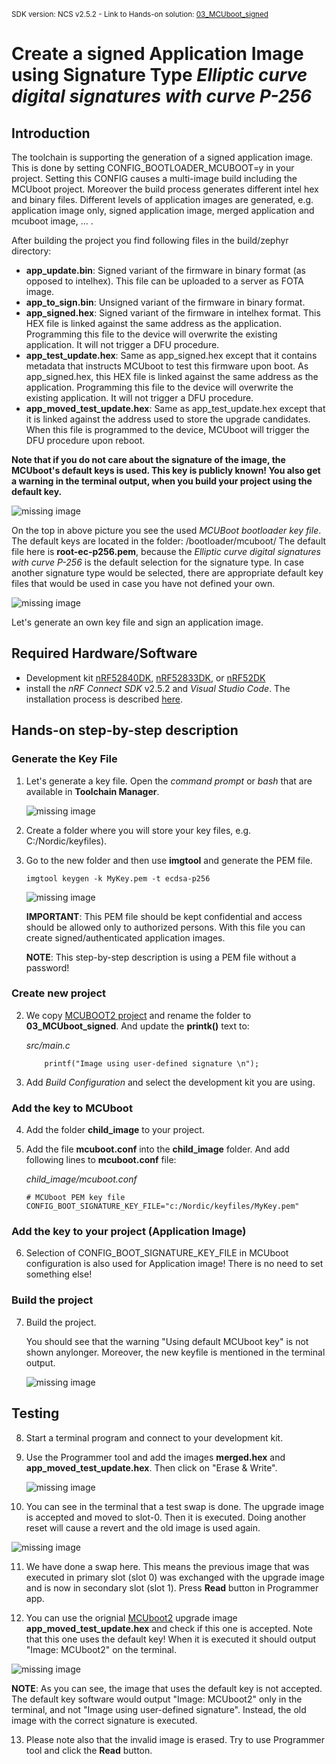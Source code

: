 <sup>SDK version: NCS v2.5.2 - Link to Hands-on solution: [03_MCUboot_signed](https://github.com/ChrisKurz/MCUboot/tree/main/Workspace/NCSv2.5.2/03_MCUboot_signed)</sup>

# Create a signed Application Image using Signature Type _Elliptic curve digital signatures with curve P-256_

## Introduction
The toolchain is supporting the generation of a signed application image. This is done by setting CONFIG_BOOTLOADER_MCUBOOT=y in your project. Setting this CONFIG causes a multi-image build including the MCUboot project. Moreover the build process generates different intel hex and binary files. Different levels of application images are generated, e.g. application image only, signed application image, merged application and mcuboot image, ... .

After building the project you find following files in the build/zephyr directory:

- __app_update.bin__: Signed variant of the firmware in binary format (as opposed to intelhex). This file can be uploaded to a server as FOTA image.
- __app_to_sign.bin__: Unsigned variant of the firmware in binary format.
- __app_signed.hex__: Signed variant of the firmware in intelhex format. This HEX file is linked against the same address as the application. Programming this file to the device will overwrite the existing application. It will not trigger a DFU procedure.
- __app_test_update.hex__: Same as app_signed.hex except that it contains metadata that instructs MCUboot to test this firmware upon boot. As app_signed.hex, this HEX file is linked against the same address as the application. Programming this file to the device will overwrite the existing application. It will not trigger a DFU procedure.
- __app_moved_test_update.hex__:  Same as app_test_update.hex except that it is linked against the address used to store the upgrade candidates. When this file is programmed to the device, MCUboot will trigger the DFU procedure upon reboot.
          
__Note that if you do not care about the signature of the image, the MCUboot's default keys is used. This key is publicly known! You also get a warning in the terminal output, when you build your project using the default key.__

![missing image](images/MCUboot_Signature_Warning_NCSv2.5.2.jpg)

On the top in above picture you see the used _MCUBoot bootloader key file_. The default keys are located in the folder:
   <nRF Connect SDK install path>/bootloader/mcuboot/
The default file here is __root-ec-p256.pem__, because the _Elliptic curve digital signatures with curve P-256_ is the default selection for the signature type. In case another signature type would be selected, there are appropriate default key files that would be used in case you have not defined your own. 

![missing image](images/MCUboot_Signature_DefaultKeys_NCSv2.5.2.jpg)

Let's generate an own key file and sign an application image.

  
## Required Hardware/Software
- Development kit [nRF52840DK](https://www.nordicsemi.com/Products/Development-hardware/nRF52840-DK), [nRF52833DK](https://www.nordicsemi.com/Products/Development-hardware/nRF52833-DK), or [nRF52DK](https://www.nordicsemi.com/Products/Development-hardware/nrf52-dk)
- install the _nRF Connect SDK_ v2.5.2 and _Visual Studio Code_. The installation process is described [here](https://academy.nordicsemi.com/courses/nrf-connect-sdk-fundamentals/lessons/lesson-1-nrf-connect-sdk-introduction/topic/exercise-1-1/).


## Hands-on step-by-step description 

### Generate the Key File
1) Let's generate a key file. Open the _command prompt_ or _bash_ that are available in __Toolchain Manager__. 

   ![missing image](images/MCUboot_Signature_bash_NCSv2.5.2.jpg)

2) Create a folder where you will store your key files, e.g. C:/Nordic/keyfiles).
3) Go to the new folder and then use __imgtool__ and generate the PEM file. 
          
       imgtool keygen -k MyKey.pem -t ecdsa-p256

     ![missing image](images/MCUboot_Signature_keyfile_NCSv2.5.2.jpg)          
          
      __IMPORTANT__: This PEM file should be kept confidential and access should be allowed only to authorized persons. With this file you can create signed/authenticated application images. 

      __NOTE__: This step-by-step description is using a PEM file without a password!          

          
### Create new project
2) We copy [MCUBOOT2 project](https://github.com/ChrisKurz/MCUboot/tree/main/Workspace/NCSv2.3.0/01_MCUboot2) and rename the folder to __03_MCUboot_signed__. And update the __printk()__ text to:

   _src/main.c_          

           printf("Image using user-defined signature \n"); 	

          
3) Add _Build Configuration_ and select the development kit you are using. 

### Add the key to MCUboot
4) Add the folder __child_image__ to your project. 

5) Add the file __mcuboot.conf__ into the __child_image__ folder. And add following lines to __mcuboot.conf__ file:
          
   _child_image/mcuboot.conf_
   
       # MCUboot PEM key file
       CONFIG_BOOT_SIGNATURE_KEY_FILE="c:/Nordic/keyfiles/MyKey.pem"
          
### Add the key to your project (Application Image)
6) Selection of CONFIG_BOOT_SIGNATURE_KEY_FILE in MCUboot configuration is also used for Application image! There is no need to set something else!
                  
### Build the project
7) Build the project. 
 
   You should see that the warning "Using default MCUboot key" is not shown anylonger. Moreover, the new keyfile is mentioned in the terminal output. 
                  
   ![missing image](images/MCUboot_Signature_UserSigned_NCSv2.5.2.jpg)
                  
## Testing
8) Start a terminal program and connect to your development kit.
9) Use the Programmer tool and add the images __merged.hex__ and __app_moved_test_update.hex__. Then click on "Erase & Write".
   
   ![missing image](images/MCUboot_Signature_programmer.jpg)

10) You can see in the terminal that a test swap is done. The upgrade image is accepted and moved to slot-0. Then it is executed. Doing another reset will cause a revert and the old image is used again.
                  
   ![missing image](images/MCUboot_Signature_terminal_NCSv2.5.2.jpg)

11) We have done a swap here. This means the previous image that was executed in primary slot (slot 0) was exchanged with the upgrade image and is now in secondary slot (slot 1). Press __Read__ button in Programmer app. 

12) You can use the orignial [MCUboot2](https://github.com/ChrisKurz/MCUboot/tree/main/Workspace/NCSv2.3.0/01_MCUboot2) upgrade image __app_moved_test_update.hex__ and check if this one is accepted. Note that this one uses the default key! When it is executed it should output "Image: MCUboot2" on the terminal. 
                  
   ![missing image](images/MCUboot_Signature_terminal2_NCSv2.5.2.jpg)

   __NOTE__: As you can see, the image that uses the default key is not accepted. The default key software would output "Image: MCUboot2" only in the terminal, and not "Image using user-defined signature". Instead, the old image with the correct signature is executed. 
   
13) Please note also that the invalid image is erased. Try to use Programmer tool and click the __Read__ button. 
